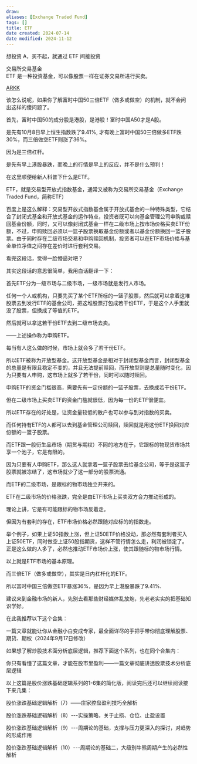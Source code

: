 ```yaml
---
draw:
aliases: [Exchange Traded Fund]
tags: []
title: ETF
date created: 2024-07-14
date modified: 2024-11-12
---
```


想投资 A，买不起，就通过 ETF 间接投资

交易所交易基金  
ETF 是一种投资基金，可以像股票一样在证券交易所进行买卖。

[ARKK](ARKK.md)

该怎么说呢，如果你了解富时中国50三倍ETF（做多或做空）的机制，就不会问出这样的傻问题了。

首先，富时中国50的成分股是港股，是港股！富时中国A50才是A股。

是先有10月8日早上恒生指数跌了9.41%, 才有晚上富时中国50三倍做多ETF跌30%，而三倍做空ETF则涨了36%。

因为是三倍杠杆。

是先有早上港股暴跌，而晚上的行情是早上的反应，并不是什么预判！

在这里顺便给新人科普下什么是ETF。

ETF，就是交易型开放式指数基金，通常又被称为交易所交易基金（Exchange Traded Fund，简称ETF）

百度上是这么解释：交易型开放式指数基金属于开放式基金的一种特殊类型，它结合了封闭式基金和开放式基金的运作特点，投资者既可以向基金管理公司申购或赎回基金份额，同时，又可以像封闭式基金一样在二级市场上按市场价格买卖ETF份额，不过，申购赎回必须以一篮子股票换取基金份额或者以基金份额换回一篮子股票。由于同时存在二级市场交易和申购赎回机制，投资者可以在ETF市场价格与基金单位净值之间存在差价时进行套利交易。

看完这段话，觉得一脸懵逼对吧？

其实这段话的意思很简单，我用白话翻译一下：

首先ETF分为一级市场与二级市场，一级市场就是发行人市场。

任何一个人或机构，只要先买了某个ETF所标的一篮子股票，然后就可以拿着这堆股票去到发行ETF的基金公司，把这堆股票打包成若干份ETF，于是这个人手里就没了股票，但换成了等值的ETF。

然后就可以拿这若干份ETF去到二级市场去卖。

——上述操作称为申购ETF。

每当有人这么做的时候，市场上就会多了若干份ETF。

所以ETF被称为开放型基金。这开放型基金是相对于封闭型基金而言，封闭型基金的总量是有限且稳定不变的，并且无法提前赎回，而开放型则是总量随时变化，因为只要有人申购，这市场上就多了若干份，同时可以随时赎回。

申购ETF的资金门槛很高，需要先有一定份额的一篮子股票，去换成若干份ETF。

但在二级市场上买卖ETF的资金门槛就很低，因为每一份的ETF很便宜。

所以ETF存在的好处是，让资金量较低的散户也可以参与到对指数的买卖。

而任何持有ETF的人都可以去到基金管理公司赎回，赎回就是用这份ETF换回对应份额的一篮子股票。

而ETF跟一般衍生品市场（期货与期权）不同的地方在于，它跟标的物现货市场共享一个池子，它是有限的。

因为只要有人申购ETF，那么这人就拿着一篮子股票去给基金公司，等于是这篮子股票就被冻结了，这市场就少了这一部分的股票流通。

而ETF的二级市场，是跟标的物市场独立开来的。

ETF在二级市场的价格涨跌，完全是由ETF市场上买卖双方合力推动形成的。

理论上讲，它是有可能跟标的物市场反着走。

但因为有套利的存在，ETF市场价格必然跟随对应标的的指数走。

举个例子，如果上证50指数上涨，但上证50ETF价格没动，那必然有套利者买入上证50ETF，同时做空上证50股指期货，这样不管行情怎么走，利润被锁定了。正是这么做的人多了，必然也推动ETF市场价上涨，使其跟随标的物市场行情。

以上就是ETF市场的基本原理。

而三倍ETF（做多或做空），其实是日内杠杆化的ETF。

所以富时中国三倍做空ETF暴涨36%，是因为早上港股暴跌了9.41%.

建议来到金融市场的新人，先别去看那些财经媒体乱放炮，先老老实实的把基础知识学好。

在此我推荐以下这个合集：

一篇文章就能让你从金融小白变成专家，最全面详尽的手把手带你彻底理解股票、期货、期权（2024年9月17日修改）

如果想了解炒股技术面分析底层逻辑，推荐下面这个系列，也在同个合集内：

你只有看懂了这篇文章，才能在股市里盈利——一篇文章彻底讲透股票技术分析底层逻辑

以上这篇是股价涨跌基础逻辑系列的1-6集的简化版，阅读完后还可以继续阅读接下来几集：

股价涨跌基础逻辑解析（7）——庄家控盘盈利技巧全解析

股价涨跌基础逻辑解析（8）---实操策略，关于止损、仓位、止盈设置

股价涨跌基础逻辑解析（9）---周期论的基础，支撑与压力更深入的探讨，对趋势的形成作用

股价涨跌基础逻辑解析（10）---周期论的基础二，大级别牛熊周期产生的必然性解析

